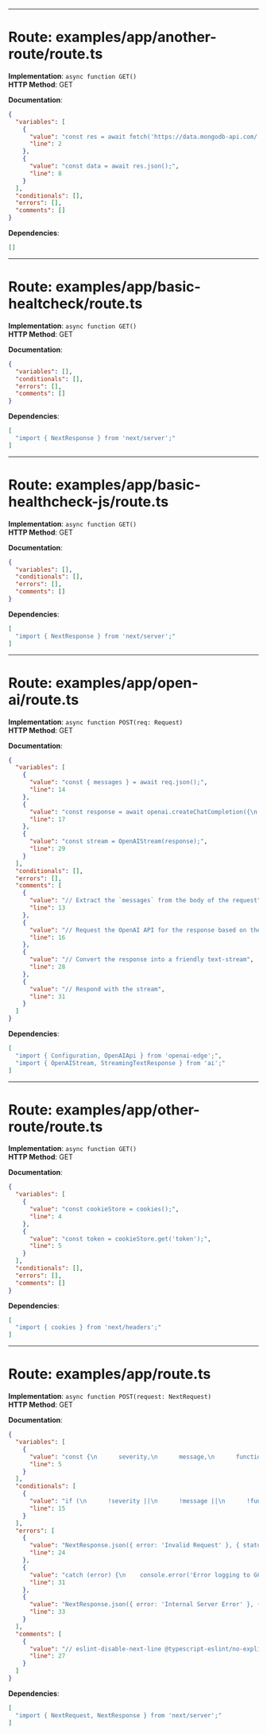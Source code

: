 
---
# Route: examples/app/another-route/route.ts  

**Implementation**: `async function GET()`  
**HTTP Method**: GET  

**Documentation**:
```json
{
  "variables": [
    {
      "value": "const res = await fetch('https://data.mongodb-api.com/...', {\n    headers: {\n      'Content-Type': 'application/json',\n      'API-Key': process.env.DATA_API_KEY || '',\n    },\n  });",
      "line": 2
    },
    {
      "value": "const data = await res.json();",
      "line": 8
    }
  ],
  "conditionals": [],
  "errors": [],
  "comments": []
}
```

**Dependencies**:
```json
[]
```


---
# Route: examples/app/basic-healtcheck/route.ts  

**Implementation**: `async function GET()`  
**HTTP Method**: GET  

**Documentation**:
```json
{
  "variables": [],
  "conditionals": [],
  "errors": [],
  "comments": []
}
```

**Dependencies**:
```json
[
  "import { NextResponse } from 'next/server';"
]
```


---
# Route: examples/app/basic-healthcheck-js/route.ts  

**Implementation**: `async function GET()`  
**HTTP Method**: GET  

**Documentation**:
```json
{
  "variables": [],
  "conditionals": [],
  "errors": [],
  "comments": []
}
```

**Dependencies**:
```json
[
  "import { NextResponse } from 'next/server';"
]
```


---
# Route: examples/app/open-ai/route.ts  

**Implementation**: `async function POST(req: Request)`  
**HTTP Method**: GET  

**Documentation**:
```json
{
  "variables": [
    {
      "value": "const { messages } = await req.json();",
      "line": 14
    },
    {
      "value": "const response = await openai.createChatCompletion({\n    model: 'gpt-3.5-turbo',\n    stream: true,\n    messages: messages,\n    max_tokens: 500,\n    temperature: 0.7,\n    top_p: 1,\n    frequency_penalty: 1,\n    presence_penalty: 1,\n  });",
      "line": 17
    },
    {
      "value": "const stream = OpenAIStream(response);",
      "line": 29
    }
  ],
  "conditionals": [],
  "errors": [],
  "comments": [
    {
      "value": "// Extract the `messages` from the body of the request",
      "line": 13
    },
    {
      "value": "// Request the OpenAI API for the response based on the prompt",
      "line": 16
    },
    {
      "value": "// Convert the response into a friendly text-stream",
      "line": 28
    },
    {
      "value": "// Respond with the stream",
      "line": 31
    }
  ]
}
```

**Dependencies**:
```json
[
  "import { Configuration, OpenAIApi } from 'openai-edge';",
  "import { OpenAIStream, StreamingTextResponse } from 'ai';"
]
```


---
# Route: examples/app/other-route/route.ts  

**Implementation**: `async function GET()`  
**HTTP Method**: GET  

**Documentation**:
```json
{
  "variables": [
    {
      "value": "const cookieStore = cookies();",
      "line": 4
    },
    {
      "value": "const token = cookieStore.get('token');",
      "line": 5
    }
  ],
  "conditionals": [],
  "errors": [],
  "comments": []
}
```

**Dependencies**:
```json
[
  "import { cookies } from 'next/headers';"
]
```


---
# Route: examples/app/route.ts  

**Implementation**: `async function POST(request: NextRequest)`  
**HTTP Method**: GET  

**Documentation**:
```json
{
  "variables": [
    {
      "value": "const {\n      severity,\n      message,\n      functionName,\n      gcpProject,\n      serviceAccountEmail,\n      serviceAccountKey,\n      env,\n    } = await request.json();",
      "line": 5
    }
  ],
  "conditionals": [
    {
      "value": "if (\n      !severity ||\n      !message ||\n      !functionName ||\n      !gcpProject ||\n      !serviceAccountEmail ||\n      !serviceAccountKey ||\n      !env\n    ) {\n      return NextResponse.json({ error: 'Invalid Request' }, { status: 500 });\n    }",
      "line": 15
    }
  ],
  "errors": [
    {
      "value": "NextResponse.json({ error: 'Invalid Request' }, { status: 500 })",
      "line": 24
    },
    {
      "value": "catch (error) {\n    console.error('Error logging to GCP:', error);\n    return NextResponse.json({ error: 'Internal Server Error' }, { status: 500 });\n  }",
      "line": 31
    },
    {
      "value": "NextResponse.json({ error: 'Internal Server Error' }, { status: 500 })",
      "line": 33
    }
  ],
  "comments": [
    {
      "value": "// eslint-disable-next-line @typescript-eslint/no-explicit-any",
      "line": 27
    }
  ]
}
```

**Dependencies**:
```json
[
  "import { NextRequest, NextResponse } from 'next/server';"
]
```

